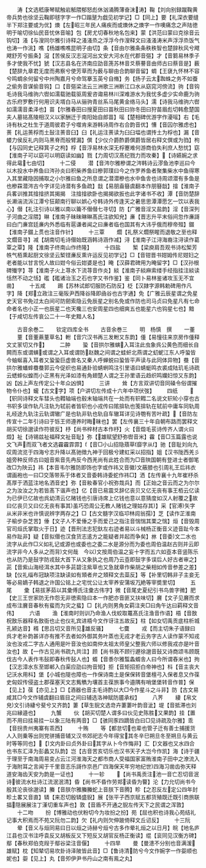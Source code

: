 <!-- { "loadSidebar": true } -->
　　涛【文选嵇康琴赋触岩觝隈郁怒彪休汹涌腾薄奋沫涛】鞠【刘向别録蹴鞠黄帝兵势也徐坚云鞠即毬字字一作□蹋蹵为戯见初学记】□【同上】要【礼深衣要缝半下郑注要或为优】燠【左昭三年民人痛疾而或燠休之燠字一作噢痛念之声陆徳明于喻切徐仙民音忧休音喻】包【房尤切春秋地名包来】蒙【洪范曰蒙曰克徐音云钩切】溞【与溲同尔雅引诗释之溞溞烝之浮浮今作溲释文曰溞溞涛米声浮浮烝饭气也涛一作洮】噍【杨雄噍噍昆明子由切】条【音由尔雅条条秩秩智也楚辞秋风兮飕飕舒芳兮振条】滱【苦侯反汉志滱河出文安大河水在代郡音彄】才【音篘易林季子多才使我不忧】猇【汉志县名在济南应劭音箎苏林音爻蔡謩音由师古曰蔡音是】薮【楚辞九章君无度而弗察兮使芳草而为薮与聊由合韵聊音留】蜩【王褎九怀林不容兮鸣蜩余何留兮中州陶嘉月兮命驾搴玉英兮自脩】务【扬子云太踟蛛之务不如蚕之偷务音谋偷音钩】口【音彄梁法云三洲歌三洲断江口水从窈窕河傍流】驹【音钩毛诗我马维驹六辔如濡载驰载驱周爰咨诹易林川深难游水为我忧多虚少实命鹿为驹古乐府罗敷行何用识夫壻白马从骊驹青丝系马尾黄金络马头】濡【诗我马维驹六辔如濡濡音柔泽也】苗【尔雅春田曰搜夏田曰苗秋田曰狝冬田曰狩苗眉彪切韩愈楚国夫人墓铭髙陵相汉义以家酬迁于南阳始自郎苗】嗂【楚相碑优游字作瀀嗂】右【毛诗有杕之杜生于道周彼君子兮噬肯来游韩诗周作右合韵音优】慒【音囚尔雅虑也】蒉【礼运蒉桴而土鼔注蒉音臼】臼【礼运注蒉读为臼臼堛也谓抟土为桴也】漏【音蝼力侯反礼内则马黑脊而般臂漏】僎【少仪介爵酢爵僎爵皆居右释文僎或为驺】枸【与囚同史记释箕子之枸】桴【音浮易林水深无桴蹇难何游商伯失利庶人愁忧】窈【淮南子可以窈可以明窈读如幽】戮【力周切汉髙纪戮力而攻秦】【诗嬿婉之求得此鼋七由切】
　　十二侵
　　潜【音涔尔雅槮谓之涔韩诗云漻鱼池李巡曰今以木投水中养鱼曰涔孙炎曰积柴养鱼曰槮郭璞曰今之作罗养鱼者聚集柴水中鱼得寒入其里藏隐因捕取之小尔雅曰鱼之所息谓之潜潜槮也水中鱼舎也诗周颂潜有多鱼是也槮罧潜涔古今字详见诗潜有多鱼疏】戠【易朋盍簮虞翻本作朋簮戠】摿【淮南子兵畧训推其摿摿挤其揭揭　注摿摿欲卧也揭揭欲扳也此字诸书不收】潭【音防楚辞长濑湍流泝江潭兮狂颠南行聊以娯心兮韩诗外传逢天之暑思思潭潭愿乞一饮以表我心】僣【礼注引诗以雅以南以籥不僣僣七寻切】防【广雅音淫又盐韵】淫【音深列子河曲之淫隈】晽【淮南子昧昧晽晽髙氏注欲知皃】亷【晋志升平末俗间忽作亷謌曰白门亷宫廷亷内外悉临有扈谦者闻之曰亷者临也国其有大讳乎俄而穆帝殂】錣【淮南子錣上贯也注音作针】
　　十三覃
　　爓【礼祭义爓祭睲而退敬之至也释文爓音寻】减【胡南切毛诗僣始既涵韩诗涵作减】浔【淮南子江浔海裔注浔读作葛覃之覃】隆【淮南子终南山作终隆】
　　十四盐
　　椠【梁庾肩吾观书诗松椠芳帙气栢熏起厨文徐坚云椠铿亷反熏许运反见初学记】□【音钳晋书姏姆传尼姏妇之老者能以甘言恱人故曰姏今俗云姏婆是也】晻【汉薛君碑用为晻留字】□【汉孙根碑殱字】荨【淮南子火上荨水下流荨音作炎】緂【淮南子緂麻索缕手经指挂注緂读恬然不动之恬】礛【礛诸治玉之石也字又书作鉴】鉴【同卜易林鉴诸攻玉无不宜凿】
　　十五咸
　　踢【苏林试郎切服防石防反】柉【汉隷字源韩勅碑用作凡字】降【郑立政注三毫阪尹西降谷降即凾谷也古字通】免【广雅云辰星谓之免星史天官书免过太白间可防劒索隐云免辰星之别名免或作防也司马贞曰免星凡有七命命者名也小正一也辰星二也天欃三也安周星四也细爽五也能星六也钩星七也】黯【于咸切左传哀公二十一年史黯人名】

　　古音余巻二
　　钦定四库全书
　　古音余巻三
　　明　杨慎　撰
　　一董
　　蕫【音董薡蕫草名】軵【音穴汉书再三发軵又东韵】偅【易憧往来京房作偅释文丈冡切又作】
　　二肿
　　蛩【音拱尔雅螾入耳注此虫象呉公黄色而细长自闗而东或谓螾或谓之入耳或谓防赵魏之间谓之蛙虷北燕谓之虭蚭江东人呼蛩皆今蚰蜒喜入耳者又蛩蛩巨虚兽名又秦人呼蝉蜕曰蛩皆平声读与此同体异物】蛬【音拱尔雅蟠蟀蛬蛬郭云今促织也易通卦验蜻蛚鸣注引里语曰蜻蜓鸣衣裘成陆玑毛诗疏云蟋蟀似蝗而小正黑有光泽如漆有角翅楚人谓之王孙里语云趋织鸣孏妇惊又东韵】凶【凶上声左传定公十年众凶惧】
　　三讲
　　耸【方言双讲切音同磉令俗谓摧物令仆也】蠬【古文字】项【户讲切左传成十六年中项伏弢】
　　四纸
　　【轵同诗释文车彗头也轊轴端也毂末轴端共在一处而有轵轊二名说文轵轮小穿也古书轵多误作轨凡注轨为轼前者皆轵也小戎传曰隂揜轨也笺揜轨在轼前中庸车同轨周礼经途九轨注云轨谓辙广是也轨非轨也轨自车辙耳详见诗匏有苦叶疏】【音防左传宣十二年引诗曰于铄王师遵养时晦昧也】罢【左传襄三十年自朝布路而罢释文胡买切徐邈读作符彼反】杼【尚书梓材古本作杼】火【音燬毛苌诗传齐人谓火曰燬】祉【诗锡兹祉福释文祉音耻】弥【雄赋望舒弥辔音米】靃【音□玉篇露也说文飞声而双飞者文选靃靃霏霏】【音□小山招隐薠草靡字从】驰【音耻刘向九叹周流览于四海兮志升降以髙驰徴九神于回极兮建虹采以招指】姐【汉书陇西羌彡姐旁种反师古曰姐音紫音先冉反今西羌尚有此姓合而为□音陜国朝有登进士者御笔改□为陜云】祎【本音韦尔雅防即饰也字或作祎又音徽文蔽膝也引周礼王后祎衣谓画袍也一曰□交落带系于体者又音委韩诗委蛇作祎□】洒【左传襄十九年崔杼杀髙厚于洒蓝注地名洒音史】弥【音籹春官小祝弥烖兵】而【正始之音云而之为尔尔之为汝汝之为若皆髙下谐声也】亿【音已易震爻辞亿丧贝又亿无丧有事王栢云亿读为已伊已亿故也呉幼清云亿赌钱也引唐诗席上亿钱也意以意猜度如汉人射覆之故曰亿丧贝又曰亿无丧有事其虽巧恐周公无教人赌钱之理姑存其】采【官溥矢字从米非米也许慎说辨字两存之】□【古文髓字汉临卭林闾翁孺】芝【读作芷淮南子榆步杂芝苦】倕【文子人不爱倕之手而爱己之指注音惴惴其栗之惴】烜【音毁周官司烜氏掌取火于日】迹【晋刑法志犯釱左右迹者易以斗械杨正衡音义迹音趾今本易作趾非】疑【音拟僣也汉食货志逺方之能疑者并起而争矣】沝【音委文二水也流字从此作□义如礼记或源也或委也之委二水是源分而为委也周伯温赵古则并云即流字非今人多从之而背文何哉　今以文按周伯温之妄十字而五六如壴本音竖陈乐也从防乃是鼔字防戎鼔大首下从又象执之也周乃云壴即鼔字多误后人好古者审之】茈【音紫山海经洱水其中多茈碧注紫草也又急就章作柴胡之柴相如传音参差之差】缺【仪礼缁布冠缺项注缺读如有頍者弁之頍释文去蘂反】等【补里切韩非子主妾无等必易嫡子韩退之许国公铭上之宅忧公让太宰养安蒲坂万絶等宰奬里切】
　　五尾
　　彚【易拔茅茹以其彚傅氏注彚古伟字】微【音尾史夏纪引书鸟兽字微】肥【史三王世家防无作怨无非徳索隐曰本一作肥亦音匪又扶味切】黂【文子见黂而求成布注黂音春秋有蜚而为灾之蜚】□【礼内则男角女羁注夹□曰角午达曰羁释文音伟】
　　六语
　　渔【淮南时则训乃命渔人伐蛟取鼍髙氏注渔音作语】梧【音敔柷敔乐器释名敔衙也止也仪礼宾进梧今文作讶注五故反】柱【如女切禹贡底柱析城孔颍达音】稰【思吕切又音所见雄反骚】
　　七麌
　　戎【而主切朱子语録曰呉才老补韵甚详亦有推不去者如外御其务叶蒸也无戎才老云务字古人读作蒙不知戎汝也汝戎二字古人通用是叶音汝也如南仲太祖太师皇父整我六师以修我戎亦是叶音汝也】故【一作古见尚书疏九共注】顾【尚书我不顾行遯徐邈音鼔又诗商颂韦顾既伐古今人表作韦鼔即春秋传鼔人也】蝑【音黍尔雅蜤螽蝑舎人曰今所谓舂米也】拘【汉志漳水东至邯郸入白渠应劭曰拘音矩】拒【音矩招拒白帝神也】枓【音主丧大记沃水用枓】堡【小城也隄也障也一作保诗南土是保保转音堡檀弓入保者息又作葆史匈奴传侵盗土郡葆塞天文志觜觹为壤首主葆旅事今邉隅有哨堡堡转音作普】保【见上】葆【亦见上】□【酒器也音主毛诗酌以大□今作星斗之斗非】防【古文易咸其□今文作辅虞翻曰眉目之间曰辅选洛神赋防靥承权】
　　八荠
　　緀【帛文皃文引诗緀兮斐兮又齐韵】萋【草生貎文选竒卉萋萋叶韵音泚】堤【音抵滞也刘兆曰縁邉也】
　　九蟹
　　伙【胡买切楚人谓多曰伙见史陈胜又果韵】挂【置而不用曰挂易挂一以象三陆有两音】□【骇同豕四蹢皆白曰□见诗疏及尔雅】乖【音拐贵州夷寨有乖西】
　　十贿
　　等【都怠切也辈也管子迁有善士捕援货人入则乗等出则党骈捕音辅又汉书郊祀志今年得宝其冬辛巳朔旦冬至朔旦与黄云时等等同也】【文内卦曰贞外卦曰其字从卜今作悔非】汇【文器也又水四合也书东汇泽为彭蠡又队韵】岂【古音苦亥切乐也汉书天子大岂今作凯】海【诗于疆于理至于南海周易变占云江河淮海天之都市商人受福国家富贿淮南子田中之潦流入于海附耳之言闻于千里音志乐謌作京邑广四海保天年穷地纪世四海习凿齿弥天释道安海齿天安为韵是一证也】
　　十一轸
　　【尚书禹贡注池一音亡忍切音泯诗彼流水杜诗江流泯泯清】昏【尚书不昏作劳郑读昏为睯】沦【力允切尚书今殷其沦丧徐邈读】螣【音朕尔雅螣螣蛇上音朕下音腾】畛【之忍反左定公四年封畛土畧又音直】辚【来忍切殷辚盛貎】展【张平子西京赋五都货殖既迁既引商旅联揊隠展展注丁漌切重车声也】敦【音盾不开通之貎左传天下之民谓之浑敦】
　　十二吻
　　扮【博雅动也伏粉切今为妆扮之扮】苑【屈也积也诗我心苑结礼记事大积焉而不苑又阮勿二韵】欠【礼内则欠伸跛倚释文丘讱反】
　　十三阮
　　晕【音义与烜同易曰日以烜之诗赫兮烜兮古多作晕礼烜之以日月】皖【地名庐江县也汉书注呼袁反又胡板反又下短反又胡官反杨正衡读】绲【衮同见汉衡方碑】鄢【春秋郑伯克叚于鄢谷梁注音偃】
　　十四旱
　　曼【曼漶不分别也音满湲雄赋】枕【知辇切易坎卦诗泽陂皆此音】□【鲁诗清防兮今文作婉字一作妴顺也妮也】妴【见上】丸【音夘伊尹书丹山之南有鳯之丸】
